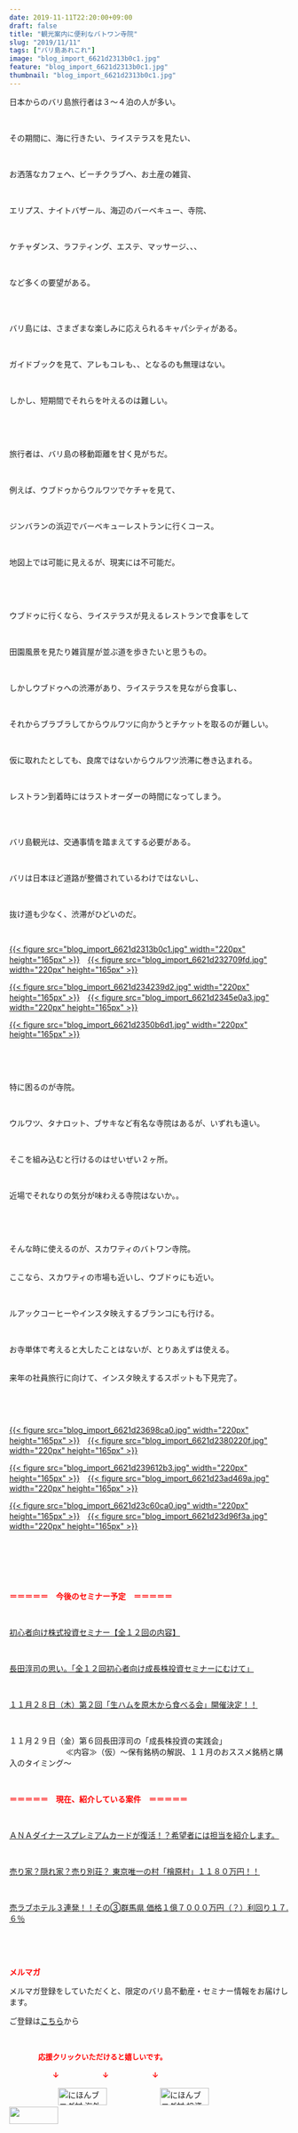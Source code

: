 ```yaml
---
date: 2019-11-11T22:20:00+09:00
draft: false
title: "観光案内に便利なバトワン寺院"
slug: "2019/11/11"
tags: ["バリ島あれこれ"]
image: "blog_import_6621d2313b0c1.jpg"
feature: "blog_import_6621d2313b0c1.jpg"
thumbnail: "blog_import_6621d2313b0c1.jpg"
---
```

<p>日本からのバリ島旅行者は３～４泊の人が多い。</p><p> </p><p>その期間に、海に行きたい、ライステラスを見たい、</p><p> </p><p>お洒落なカフェへ、ビーチクラブへ、お土産の雑貨、</p><p> </p><p>エリプス、ナイトバザール、海辺のバーベキュー、寺院、</p><p> </p><p>ケチャダンス、ラフティング、エステ、マッサージ、、、</p><p> </p><p>など多くの要望がある。</p><p> </p><p><br/>バリ島には、さまざまな楽しみに応えられるキャパシティがある。</p><p> </p><p>ガイドブックを見て、アレもコレも、、となるのも無理はない。</p><p> </p><p>しかし、短期間でそれらを叶えるのは難しい。</p><p> </p><p> </p><p>旅行者は、バリ島の移動距離を甘く見がちだ。</p><p> </p><p>例えば、ウブドゥからウルワツでケチャを見て、</p><p> </p><p>ジンバランの浜辺でバーベキューレストランに行くコース。</p><p> </p><p>地図上では可能に見えるが、現実には不可能だ。</p><p> </p><p> </p><p>ウブドゥに行くなら、ライステラスが見えるレストランで食事をして</p><p> </p><p>田園風景を見たり雑貨屋が並ぶ道を歩きたいと思うもの。</p><p> </p><p>しかしウブドゥへの渋滞があり、ライステラスを見ながら食事し、</p><p> </p><p>それからブラブラしてからウルワツに向かうとチケットを取るのが難しい。</p><p> </p><p>仮に取れたとしても、良席ではないからウルワツ渋滞に巻き込まれる。</p><p> </p><p>レストラン到着時にはラストオーダーの時間になってしまう。</p><p> </p><p><br/>バリ島観光は、交通事情を踏まえてする必要がある。</p><p> </p><p>バリは日本ほど道路が整備されているわけではないし、</p><p> </p><p>抜け道も少なく、渋滞がひどいのだ。</p><p> </p><p><a href="blog_import_6621d2313b0c1.jpg">{{< figure src="blog_import_6621d2313b0c1.jpg" width="220px" height="165px" >}}</a>　<a href="blog_import_6621d232709fd.jpg">{{< figure src="blog_import_6621d232709fd.jpg" width="220px" height="165px" >}}</a></p><p><a href="blog_import_6621d234239d2.jpg">{{< figure src="blog_import_6621d234239d2.jpg" width="220px" height="165px" >}}</a>　<a href="blog_import_6621d2345e0a3.jpg">{{< figure src="blog_import_6621d2345e0a3.jpg" width="220px" height="165px" >}}</a></p><p><a href="blog_import_6621d2350b6d1.jpg">{{< figure src="blog_import_6621d2350b6d1.jpg" width="220px" height="165px" >}}</a></p><p> </p><p> </p><p>特に困るのが寺院。</p><p> </p><p>ウルワツ、タナロット、ブサキなど有名な寺院はあるが、いずれも遠い。</p><p> </p><p>そこを組み込むと行けるのはせいぜい２ヶ所。</p><p> </p><p>近場でそれなりの気分が味わえる寺院はないか。。</p><p> </p><p> </p><p>そんな時に使えるのが、スカワティのバトワン寺院。</p><p><br/>ここなら、スカワティの市場も近いし、ウブドゥにも近い。</p><p> </p><p>ルアックコーヒーやインスタ映えするブランコにも行ける。</p><p> </p><p>お寺単体で考えると大したことはないが、とりあえずは使える。</p><p><br/>来年の社員旅行に向けて、インスタ映えするスポットも下見完了。</p><p> </p><p> </p><p><a href="blog_import_6621d23698ca0.jpg">{{< figure src="blog_import_6621d23698ca0.jpg" width="220px" height="165px" >}}</a>　<a href="blog_import_6621d2380220f.jpg">{{< figure src="blog_import_6621d2380220f.jpg" width="220px" height="165px" >}}</a></p><p><a href="blog_import_6621d239612b3.jpg">{{< figure src="blog_import_6621d239612b3.jpg" width="220px" height="165px" >}}</a>　<a href="blog_import_6621d23ad469a.jpg">{{< figure src="blog_import_6621d23ad469a.jpg" width="220px" height="165px" >}}</a></p><p><a href="blog_import_6621d23c60ca0.jpg">{{< figure src="blog_import_6621d23c60ca0.jpg" width="220px" height="165px" >}}</a>　<a href="blog_import_6621d23d96f3a.jpg">{{< figure src="blog_import_6621d23d96f3a.jpg" width="220px" height="165px" >}}</a></p><p> </p><p> </p><p> </p><p><span style="font-weight: bold;"><span style="color: rgb(255, 0, 0);">＝＝＝＝＝　今後のセミナー予定　＝＝＝＝＝</span></span></p><p> </p><p><a href="entry-12526587328.html" target="_blank">初心者向け株式投資セミナー【全１２回の内容】</a></p><p> </p><p><span style="color: rgb(255, 0, 0);"><a href="entry-12526985641.html" target="_blank">長田淳司の思い。「全１２回初心者向け成長株投資セミナーにむけて」</a></span></p><p> </p><p><a href="entry-12540198258.html" target="_blank">１１月２８日（木）第２回「生ハムを原木から食べる会」開催決定！！</a></p><p> </p><p>１１月２９日（金）第６回長田淳司の「成長株投資の実践会」<br/> 　　　　　　　≪内容≫（仮）～保有銘柄の解説、１１月のおススメ銘柄と購入のタイミング～</p><p> </p><p><span style="font-weight: bold;"><span style="color: rgb(255, 0, 0);">＝＝＝＝＝　現在、紹介している案件　＝＝＝＝＝</span></span></p><p> </p><p><a href="entry-12529998383.html" target="_blank">ＡＮＡダイナースプレミアムカードが復活！？希望者には担当を紹介します。</a></p><p> </p><p><a href="entry-12500415311.html" target="_blank">売り家？隠れ家？売り別荘？ 東京唯一の村「檜原村」１１８０万円！！</a></p><p> </p><p><a href="entry-12504218353.html" target="_blank">売ラブホテル３連発！！その③群馬県 価格１億７０００万円（？）利回り１７.６％</a></p><p> </p><p> </p><p><span style="font-weight: bold;"><span style="color: rgb(255, 0, 0);">メルマガ</span></span></p><p>メルマガ登録をしていただくと、限定のバリ島不動産・セミナー情報をお届けします。</p><p>ご登録は<a href="f9eeVI" target="_blank">こちら</a>から</p><p style="text-align: center;"> </p><p><font color="#ff0000" size="2"><strong>　　　　応援クリックいただけると嬉しいです。</strong></font></p><p><font color="#ff0000" size="2"><strong>　　　　　　↓　　　　　　↓　　　　　　↓</strong></font></p><p><a href="ranking.html?p_cid=01260127" id="&amp;blogmura_banner"><img alt="にほんブログ村 海外生活ブログ バリ島情報へ" border="0" height="31" src="data:image/svg+xml;charset=utf-8,%3Csvg%20xmlns%3D%22http%3A%2F%2Fwww.w3.org%2F2000%2Fsvg%22%20title%3D%22Placeholder%20for%20Images%22%20role%3D%22presentation%22%20viewBox%3D%220%200%2088%2031%22%20%2F%3E" width="88" data-src="//overseas.blogmura.com/bali/img/bali88_31.gif" style="aspect-ratio: auto 88 / 31;"/><noscript><img alt="にほんブログ村 海外生活ブログ バリ島情報へ" border="0" height="31" src="//overseas.blogmura.com/bali/img/bali88_31.gif" width="88"></noscript></a>  <a href="ranking.html?p_cid=01260127" id="&amp;blogmura_banner"><img alt="にほんブログ村 投資ブログ 不動産投資へ" border="0" height="31" src="data:image/svg+xml;charset=utf-8,%3Csvg%20xmlns%3D%22http%3A%2F%2Fwww.w3.org%2F2000%2Fsvg%22%20title%3D%22Placeholder%20for%20Images%22%20role%3D%22presentation%22%20viewBox%3D%220%200%2088%2031%22%20%2F%3E" width="88" data-src="//investment.blogmura.com/hudousantoushi/img/hudousantoushi88_31.gif" style="aspect-ratio: auto 88 / 31;"/><noscript><img alt="にほんブログ村 投資ブログ 不動産投資へ" border="0" height="31" src="//investment.blogmura.com/hudousantoushi/img/hudousantoushi88_31.gif" width="88"></noscript></a> <a href="link.php?1804582" title="人気ブログランキングへ"><img border="0" height="31" src="data:image/svg+xml;charset=utf-8,%3Csvg%20xmlns%3D%22http%3A%2F%2Fwww.w3.org%2F2000%2Fsvg%22%20title%3D%22Placeholder%20for%20Images%22%20role%3D%22presentation%22%20viewBox%3D%220%200%2088%2031%22%20%2F%3E" width="88" data-src="https://blog.with2.net/img/banner/banner_22.gif" style="aspect-ratio: auto 88 / 31;"/><noscript><img border="0" height="31" src="https://blog.with2.net/img/banner/banner_22.gif" width="88"></noscript></a></p>

